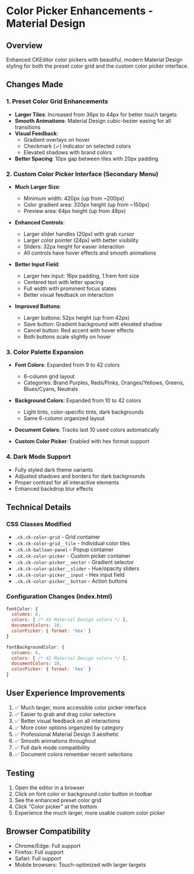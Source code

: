 # Color Picker Enhancements - Material Design

## Overview
Enhanced CKEditor color pickers with beautiful, modern Material Design styling for both the preset color grid and the custom color picker interface.

## Changes Made

### 1. Preset Color Grid Enhancements
- **Larger Tiles**: Increased from 36px to 44px for better touch targets
- **Smooth Animations**: Material Design cubic-bezier easing for all transitions
- **Visual Feedback**: 
  - Gradient overlays on hover
  - Checkmark (✓) indicator on selected colors
  - Elevated shadows with brand colors
- **Better Spacing**: 10px gap between tiles with 20px padding

### 2. Custom Color Picker Interface (Secondary Menu)
- **Much Larger Size**: 
  - Minimum width: 420px (up from ~200px)
  - Color gradient area: 320px height (up from ~150px)
  - Preview area: 64px height (up from 48px)
  
- **Enhanced Controls**:
  - Larger slider handles (20px) with grab cursor
  - Larger color pointer (24px) with better visibility
  - Sliders: 32px height for easier interaction
  - All controls have hover effects and smooth animations

- **Better Input Field**:
  - Larger hex input: 16px padding, 1.1rem font size
  - Centered text with letter spacing
  - Full width with prominent focus states
  - Better visual feedback on interaction

- **Improved Buttons**:
  - Larger buttons: 52px height (up from 42px)
  - Save button: Gradient background with elevated shadow
  - Cancel button: Red accent with hover effects
  - Both buttons scale slightly on hover

### 3. Color Palette Expansion
- **Font Colors**: Expanded from 9 to 42 colors
  - 6-column grid layout
  - Categories: Brand Purples, Reds/Pinks, Oranges/Yellows, Greens, Blues/Cyans, Neutrals
  
- **Background Colors**: Expanded from 10 to 42 colors
  - Light tints, color-specific tints, dark backgrounds
  - Same 6-column organized layout

- **Document Colors**: Tracks last 10 used colors automatically

- **Custom Color Picker**: Enabled with hex format support

### 4. Dark Mode Support
- Fully styled dark theme variants
- Adjusted shadows and borders for dark backgrounds
- Proper contrast for all interactive elements
- Enhanced backdrop blur effects

## Technical Details

### CSS Classes Modified
- `.ck.ck-color-grid` - Grid container
- `.ck.ck-color-grid__tile` - Individual color tiles
- `.ck.ck-balloon-panel` - Popup container
- `.ck.ck-color-picker` - Custom picker container
- `.ck.ck-color-picker__vector` - Gradient selector
- `.ck.ck-color-picker__slider` - Hue/opacity sliders
- `.ck.ck-color-picker__input` - Hex input field
- `.ck.ck-color-picker__button` - Action buttons

### Configuration Changes (index.html)
```javascript
fontColor: {
  columns: 6,
  colors: [ /* 42 Material Design colors */ ],
  documentColors: 10,
  colorPicker: { format: 'hex' }
}

fontBackgroundColor: {
  columns: 6,
  colors: [ /* 42 Material Design colors */ ],
  documentColors: 10,
  colorPicker: { format: 'hex' }
}
```

## User Experience Improvements
1. ✅ Much larger, more accessible color picker interface
2. ✅ Easier to grab and drag color selectors
3. ✅ Better visual feedback on all interactions
4. ✅ More color options organized by category
5. ✅ Professional Material Design 3 aesthetic
6. ✅ Smooth animations throughout
7. ✅ Full dark mode compatibility
8. ✅ Document colors remember recent selections

## Testing
1. Open the editor in a browser
2. Click on font color or background color button in toolbar
3. See the enhanced preset color grid
4. Click "Color picker" at the bottom
5. Experience the much larger, more usable custom color picker

## Browser Compatibility
- Chrome/Edge: Full support
- Firefox: Full support
- Safari: Full support
- Mobile browsers: Touch-optimized with larger targets

